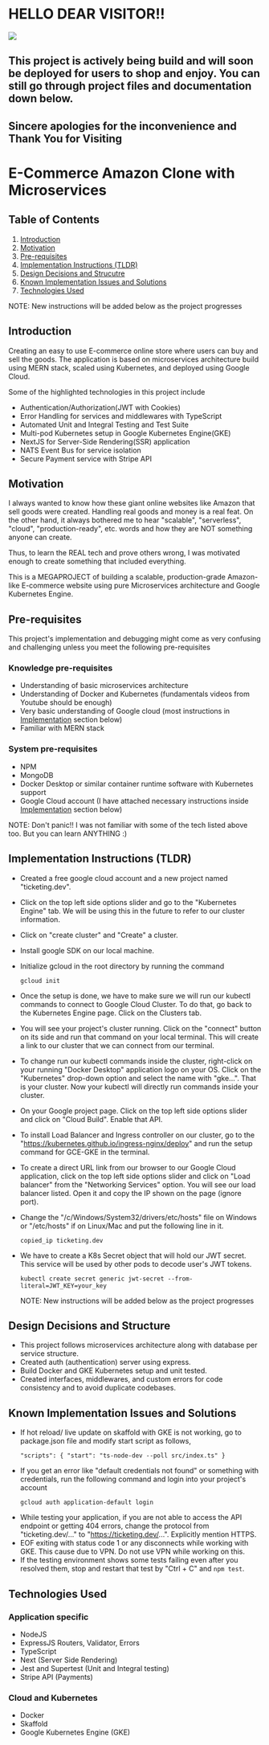 # HELLO DEAR VISITOR!!

![](./images/Under-Construction-Anime.jpg)

## This project is actively being build and will soon be deployed for users to shop and enjoy. You can still go through project files and documentation down below.

## Sincere apologies for the inconvenience and Thank You for Visiting

# E-Commerce Amazon Clone with Microservices

## Table of Contents

1. [Introduction](#introduction)
1. [Motivation](#motivation)
1. [Pre-requisites](#pre-requisites)
1. [Implementation Instructions (TLDR)](#implementation-instructions-TLDR)
1. [Design Decisions and Strucutre](#design-decisions-and-strucutre)
1. [Known Implementation Issues and Solutions](#known-implementation-issues-and-solutions)
1. [Technologies Used](#technologies-used)

NOTE: New instructions will be added below as the project progresses

## Introduction

Creating an easy to use E-commerce online store where users can buy and sell the goods. The application is based on microservices architecture build using MERN stack, scaled using Kubernetes, and deployed using Google Cloud.

Some of the highlighted technologies in this project include

- Authentication/Authorization(JWT with Cookies)
- Error Handling for services and middlewares with TypeScript
- Automated Unit and Integral Testing and Test Suite
- Multi-pod Kubernetes setup in Google Kubernetes Engine(GKE)
- NextJS for Server-Side Rendering(SSR) application
- NATS Event Bus for service isolation
- Secure Payment service with Stripe API

## Motivation

I always wanted to know how these giant online websites like Amazon that sell goods were created. Handling real goods and money is a real feat. On the other hand, it always bothered me to hear "scalable", "serverless", "cloud", "production-ready", etc. words and how they are NOT something anyone can create.

Thus, to learn the REAL tech and prove others wrong, I was motivated enough to create something that included everything.

This is a MEGAPROJECT of building a scalable, production-grade Amazon-like E-commerce website using pure Microservices architecture and Google Kubernetes Engine.

## Pre-requisites

This project's implementation and debugging might come as very confusing and challenging unless you meet the following pre-requisites

### Knowledge pre-requisites

- Understanding of basic microservices architecture
- Understanding of Docker and Kubernetes (fundamentals videos from Youtube should be enough)
- Very basic understanding of Google cloud (most instructions in [Implementation](#implementation-instructions-TLDR) section below)
- Familiar with MERN stack

### System pre-requisites

- NPM
- MongoDB
- Docker Desktop or similar container runtime software with Kubernetes support
- Google Cloud account (I have attached necessary instructions inside [Implementation](#implementation-instructions-TLDR) section below)

NOTE: Don't panic!! I was not familiar with some of the tech listed above too. But you can learn ANYTHING :)

## Implementation Instructions (TLDR)

- Created a free google cloud account and a new project named "ticketing.dev".
- Click on the top left side options slider and go to the "Kubernetes Engine" tab. We will be using this in the future to refer to our cluster information.
- Click on "create cluster" and "Create" a cluster.
- Install google SDK on our local machine.
- Initialize gcloud in the root directory by running the command

  ```
  gcloud init
  ```

- Once the setup is done, we have to make sure we will run our kubectl commands to connect to Google Cloud Cluster. To do that, go back to the Kubernetes Engine page. Click on the Clusters tab.
- You will see your project's cluster running. Click on the "connect" button on its side and run that command on your local terminal. This will create a link to our cluster that we can connect from our terminal.
- To change run our kubectl commands inside the cluster, right-click on your running "Docker Desktop" application logo on your OS. Click on the "Kubernetes" drop-down option and select the name with "gke...". That is your cluster. Now your kubectl will directly run commands inside your cluster.
- On your Google project page. Click on the top left side options slider and click on "Cloud Build". Enable that API.
- To install Load Balancer and Ingress controller on our cluster, go to the "https://kubernetes.github.io/ingress-nginx/deploy" and run the setup command for GCE-GKE in the terminal.
- To create a direct URL link from our browser to our Google Cloud application, click on the top left side options slider and click on "Load balancer" from the "Networking Services" option. You will see our load balancer listed. Open it and copy the IP shown on the page (ignore port).
- Change the "/c/Windows/System32/drivers/etc/hosts" file on Windows or "/etc/hosts" if on Linux/Mac and put the following line in it.
  ```
  copied_ip ticketing.dev
  ```
- We have to create a K8s Secret object that will hold our JWT secret. This service will be used by other pods to decode user's JWT tokens.
  ```
  kubectl create secret generic jwt-secret --from-literal=JWT_KEY=your_key
  ```
  NOTE: New instructions will be added below as the project progresses

## Design Decisions and Structure

- This project follows microservices architecture along with database per service structure.
- Created auth (authentication) server using express.
- Build Docker and GKE Kubernetes setup and unit tested.
- Created interfaces, middlewares, and custom errors for code consistency and to avoid duplicate codebases.

## Known Implementation Issues and Solutions

- If hot reload/ live update on skaffold with GKE is not working, go to package.json file and modify start script as follows,
  ```
  "scripts": { "start": "ts-node-dev --poll src/index.ts" }
  ```
- If you get an error like "default credentials not found" or something with credentials, run the following command and login into your project's account
  ```
  gcloud auth application-default login
  ```
- While testing your application, if you are not able to access the API endpoint or getting 404 errors, change the protocol from "ticketing.dev/..." to "https://ticketing.dev/...". Explicitly mention HTTPS.
- EOF exiting with status code 1 or any disconnects while working with GKE. This cause due to VPN. Do not use VPN while working on this.
- If the testing environment shows some tests failing even after you resolved them, stop and restart that test by "Ctrl + C" and `npm test`.

## Technologies Used

### Application specific

- NodeJS
- ExpressJS Routers, Validator, Errors
- TypeScript
- Next (Server Side Rendering)
- Jest and Supertest (Unit and Integral testing)
- Stripe API (Payments)

### Cloud and Kubernetes

- Docker
- Skaffold
- Google Kubernetes Engine (GKE)
